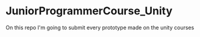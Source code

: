 # JuniorProgrammerCourse_Unity
On this repo I'm going to submit every prototype made on the unity courses
